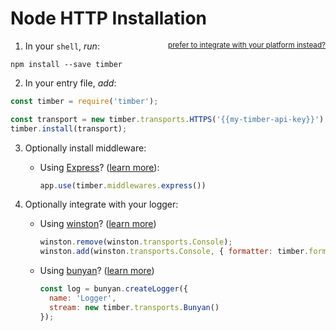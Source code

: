 # Node HTTP Installation

1. In your `shell`, *run*: <small style="float: right" class="platform-alt"><a href="/platforms/">prefer to integrate with your platform instead?</a></small>

  ```shell
  npm install --save timber
  ```

2. In your entry file, *add*:

  ```js
  const timber = require('timber');

  const transport = new timber.transports.HTTPS('{{my-timber-api-key}}');
  timber.install(transport);
  ```

3. Optionally install middleware:

    - Using [Express](https://github.com/expressjs/express)? ([learn more](../integrations/express)):

      ```js
      app.use(timber.middlewares.express())
      ```

4. Optionally integrate with your logger:

    - Using [winston](https://github.com/winstonjs/winston)? ([learn more](../integrations/winston))

      ```js
      winston.remove(winston.transports.Console);
      winston.add(winston.transports.Console, { formatter: timber.formatters.Winston });
      ```

    - Using [bunyan](https://github.com/trentm/node-bunyan)? ([learn more](../integrations/bunyan))

      ```js
      const log = bunyan.createLogger({
        name: 'Logger',
        stream: new timber.transports.Bunyan()
      });
      ```
